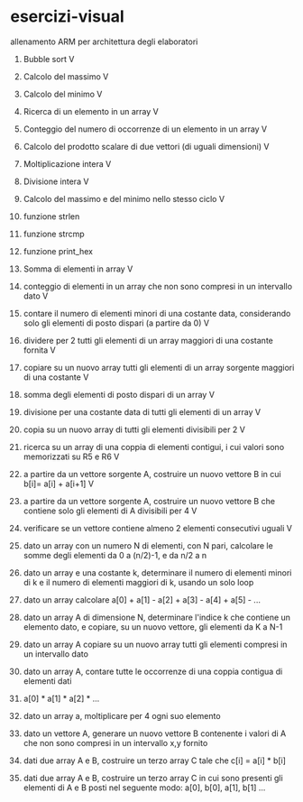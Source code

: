 # esercizi-visual
allenamento ARM per architettura degli elaboratori

1) Bubble sort	 				V
2) Calcolo del massimo				V
3) Calcolo del minimo				V
4) Ricerca di un elemento in un array 		V
5) Conteggio del numero di occorrenze di un elemento in un array		V			
6) Calcolo del prodotto scalare di due vettori (di uguali dimensioni)		V		
7) Moltiplicazione intera			V
8) Divisione intera				V
9) Calcolo del massimo e del minimo nello stesso ciclo V
10) funzione strlen
11) funzione strcmp 
12) funzione print_hex
13) Somma di elementi in array	V

14) conteggio di elementi in un array che non sono compresi in un intervallo dato	V
15) contare il numero di elementi minori di una costante data, considerando solo gli elementi di posto dispari (a partire da 0) V
16) dividere per 2 tutti gli elementi di un array maggiori di una costante fornita	V
17) copiare su un nuovo array tutti gli elementi di un array sorgente maggiori di una costante V
18) somma degli elementi di posto dispari di un array	V
19) divisione per una costante data di tutti gli elementi di un array 	V
20) copia su un nuovo array di tutti gli elementi divisibili per 2	V
21) ricerca su un array di una coppia di elementi contigui, i cui valori sono memorizzati su R5 e R6  V
22) a partire da un vettore sorgente A, costruire un nuovo vettore B in cui b[i]= a[i] + a[i+1]   V
23) a partire da un vettore sorgente A, costruire un nuovo vettore B che contiene solo gli elementi di A divisibili per 4 V
24) verificare se un vettore contiene almeno 2 elementi consecutivi uguali    V
25) dato un array con un numero N di elementi, con N pari, calcolare le somme degli elementi da 0 a (n/2)-1, e da n/2 a n
26) dato un array e una costante k, determinare il numero di elementi minori di k e il numero di elementi maggiori di k, usando un solo loop
27) dato un array calcolare a[0] + a[1] - a[2] + a[3] - a[4] + a[5] - ...
28) dato un array A di dimensione N, determinare l'indice k che contiene un elemento dato, e copiare, su un nuovo vettore, gli elementi da K a N-1 
29) dato un array A copiare su un nuovo array tutti gli elementi compresi in un intervallo dato 
30) dato un array A, contare tutte le occorrenze di una coppia contigua di elementi dati
31) a[0] * a[1] * a[2] * ...
32) dato un array a, moltiplicare per 4 ogni suo elemento
33) dato un vettore A, generare un nuovo vettore B contenente i valori di A che non sono compresi in un intervallo x,y fornito
34) dati due array A e B, costruire un terzo array C tale che c[i] = a[i] * b[i]
35) dati due array A e B, costruire un terzo array C in cui sono presenti gli elementi di A e B posti nel seguente modo: a[0], b[0], a[1], b[1] ...
